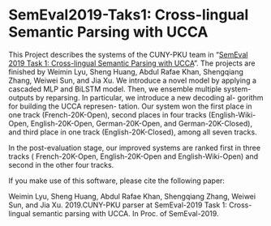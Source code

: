 # SemEval2019-Taks1: Cross-lingual Semantic Parsing with UCCA


This Project describes the systems of the CUNY-PKU team in “[SemEval 2019 Task 1: Cross-lingual Semantic Parsing with UCCA](https://competitions.codalab.org/competitions/19160)”. The projects are finished by Weimin Lyu, Sheng Huang, Abdul Rafae Khan, Shengqiang Zhang, Weiwei Sun, and Jia Xu. We introduce a novel model by applying a cascaded MLP and BiLSTM model. Then, we ensemble multiple system-outputs by reparsing. In particular, we introduce a new decoding al- gorithm for building the UCCA represen- tation. Our system won the first place in one track (French-20K-Open), second places in four tracks (English-Wiki-Open, English-20K-Open, German-20K-Open, and German-20K-Closed), and third place in one track (English-20K-Closed), among all seven tracks.


In the post-evaluation stage, our improved systems are ranked first in three tracks ( French-20K-Open, English-20K-Open and English-Wiki-Open) and second in the other four tracks.

If you make use of this software, please cite the following paper:

Weimin Lyu, Sheng Huang, Abdul Rafae Khan, Shengqiang Zhang, Weiwei Sun, and Jia Xu. 2019.CUNY-PKU parser at SemEval-2019 Task 1: Cross-lingual semantic parsing with UCCA. In Proc. of SemEval-2019.

